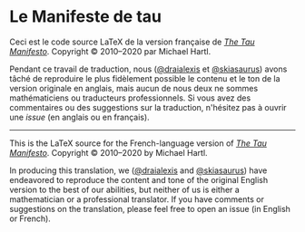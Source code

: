 # Le Manifeste de tau

Ceci est le code source LaTeX de la version française de [*The Tau Manifesto*](https://tauday.com/tau-manifesto).
Copyright © 2010–2020 par Michael Hartl.

<!-- La traduction se trouve sur http://tauday.com/le-manifeste-de-tau. -->

Pendant ce travail de traduction, nous ([@draialexis](https://github.com/draialexis) et
[@skiasaurus](https://github.com/skiasaurus)) avons tâché de reproduire le plus fidèlement possible
le contenu et le ton de la version originale en anglais, mais aucun de nous deux ne sommes
mathématiciens ou traducteurs professionnels. Si vous avez des commentaires ou des
suggestions sur la traduction, n'hésitez pas à ouvrir une _issue_ (en anglais ou en français).

-----------------

This is the LaTeX source for the French-language version of [*The Tau Manifesto*](https://tauday.com/tau-manifesto).
Copyright © 2010–2020 by Michael Hartl.

<!-- The translation is published at http://tauday.com/le-manifeste-de-tau. -->

In producing this translation, we ([@draialexis](https://github.com/draialexis) and
[@skiasaurus](https://github.com/skiasaurus)) have endeavored to reproduce
the content and tone of the original English version to the best of our abilities, but neither
of us is either a mathematician or a professional translator. If you have comments or
suggestions on the translation, please feel free to open an issue (in English or French).
